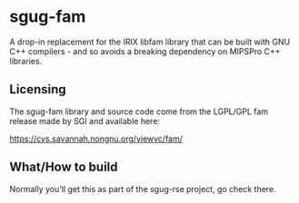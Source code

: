 # sgug-fam

A drop-in replacement for the IRIX libfam library that can be built with
GNU C++ compilers - and so avoids a breaking dependency on MIPSPro C++
libraries.

## Licensing

The sgug-fam library and source code come from the LGPL/GPL fam release made by SGI and available here:

https://cvs.savannah.nongnu.org/viewvc/fam/

## What/How to build

Normally you'll get this as part of the sgug-rse project, go check there.
